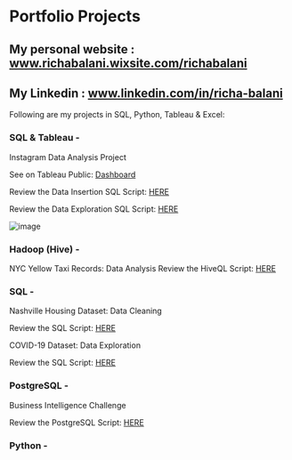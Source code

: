 # Portfolio Projects

## My personal website : www.richabalani.wixsite.com/richabalani

## My Linkedin : www.linkedin.com/in/richa-balani

Following are my projects in SQL, Python, Tableau & Excel:

### SQL & Tableau -
Instagram Data Analysis Project

See on Tableau Public: [Dashboard](https://public.tableau.com/views/InstagramCloneDataAnalysisDashboard_17357939353050/InstagramCloneDataAnalysisDashboard?:language=en-US&publish=yes&:sid=&:redirect=auth&:display_count=n&:origin=viz_share_link)

Review the Data Insertion SQL Script: [HERE](https://github.com/RichaChimnani/Data-Analyst-Projects/blob/main/Instagram%20SQL%20-%20Database%20%26%20Inserting%20Data.sql)

Review the Data Exploration SQL Script: [HERE](https://github.com/RichaChimnani/Data-Analyst-Projects/blob/main/Instagram%20SQL%20-%20Exploratory%20Data%20Analysis.sql)

![image](https://github.com/user-attachments/assets/05f8f75b-f1d6-47ee-9328-0b3a55fb13b2)


### Hadoop (Hive) -
NYC Yellow Taxi Records: Data Analysis
Review the HiveQL Script: [HERE](https://github.com/RichaChimnani/Data-Analyst-Projects/blob/main/Hadoop(Hive)%20-%20NYC%20Yellow%20Taxi%20Case%20Study.txt)
 
 
### SQL -

Nashville Housing Dataset: Data Cleaning

Review the SQL Script: [HERE](https://github.com/RichaChimnani/Data-Analyst-Projects/blob/main/Nashville%20SQL%20-%20Data%20Cleaning.sql)

COVID-19 Dataset: Data Exploration

Review the SQL Script: [HERE](https://github.com/RichaChimnani/Data-Analyst-Projects/blob/main/Covid%20SQL%20-%20Data%20Exploration.sql)


### PostgreSQL -
Business Intelligence Challenge

Review the PostgreSQL Script: [HERE](https://github.com/RichaChimnani/Data-Analyst-Projects/blob/main/PostgreSQL-BI-CHALLENGE)


 
### Python -


